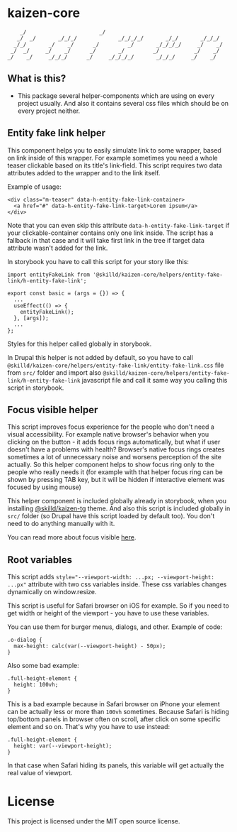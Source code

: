 # kaizen-core

        _/                       _/
       _/  _/       _/_/_/             _/_/_/_/       _/_/       _/_/_/
      _/_/       _/    _/      _/         _/       _/_/_/_/     _/    _/
     _/  _/     _/    _/      _/       _/         _/           _/    _/
    _/    _/     _/_/_/      _/     _/_/_/_/       _/_/_/     _/    _/


## What is this?

- This package several helper-components which are using on every project usually. And also it contains several css files which should be on every project neither. 

## Entity fake link helper

This component helps you to easily simulate link to some wrapper, based on link inside of this wrapper. For example sometimes you need a whole teaser clickable based on its title's link-field. This script requires two data attributes added to the wrapper and to the link itself.

Example of usage:
```
<div class="m-teaser" data-h-entity-fake-link-container>
  <a href="#" data-h-entity-fake-link-target>Lorem ipsum</a>
</div>
```
Note that you can even skip this attribute `data-h-entity-fake-link-target` if your clickable-container contains only one link inside. The script has a fallback in that case and it will take first link in the tree if target data attribute wasn't added for the link.

In storybook you have to call this script for your story like this:
```
import entityFakeLink from '@skilld/kaizen-core/helpers/entity-fake-link/h-entity-fake-link';

export const basic = (args = {}) => {
  ...
  useEffect(() => {
    entityFakeLink();
  }, [args]);
  ...
};
```
Styles for this helper called globally in storybook.

In Drupal this helper is not added by default, so you have to call `@skilld/kaizen-core/helpers/entity-fake-link/entity-fake-link.css` file from `src/` folder and import also `@skilld/kaizen-core/helpers/entity-fake-link/h-entity-fake-link` javascript file and call it same way you calling this script in storybook.

## Focus visible helper

This script improves focus experience for the people who don't need a visual accessibility. For example native browser's behavior when you clicking on the button - it adds focus rings automatically, but what if user doesn't have a problems with health? Browser's native focus rings creates sometimes a lot of unnecessary noise and worsens perception of the site actually. So this helper component helps to show focus ring only to the people who really needs it (for example with that helper focus ring can be shown by pressing TAB key, but it will be hidden if interactive element was focused by using mouse) 

This helper component is included globally already in storybook, when you installing [@skilld/kaizen-tg](https://www.npmjs.com/package/@skilld/kaizen-tg) theme. And also this script is included globally in `src/` folder (so Drupal have this script loaded by default too). You don't need to do anything manually with it.

You can read more about focus visible [here](https://www.npmjs.com/package/focus-visible).

## Root variables
This script adds `style="--viewport-width: ...px; --viewport-height: ...px"` attribute with two css variables inside. These css variables changes dynamically on window.resize. 

This script is useful for Safari browser on iOS for example. So if you need to get width or height of the viewport - you have to use these variables.

You can use them for burger menus, dialogs, and other. Example of code:
```
.o-dialog {
  max-height: calc(var(--viewport-height) - 50px);
}
```

Also some bad example:
```
.full-height-element {
  height: 100vh;
}
```
This is a bad example because in Safari browser on iPhone your element can be actually less or more than `100vh` sometimes. Because Safari is hiding top/bottom panels in browser often on scroll, after click on some specific element and so on. That's why you have to use instead:
```
.full-height-element {
  height: var(--viewport-height);
}
```
In that case when Safari hiding its panels, this variable will get actually the real value of viewport. 

# License

This project is licensed under the MIT open source license.
